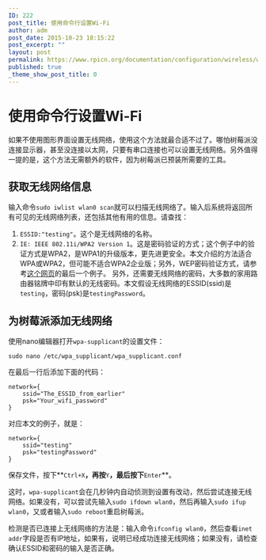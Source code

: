 ```yaml
---
ID: 222
post_title: 使用命令行设置Wi-Fi
author: adm
post_date: 2015-10-23 18:15:22
post_excerpt: ""
layout: post
permalink: https://www.rpicn.org/documentation/configuration/wireless/wireless-cli-md/
published: true
_theme_show_post_title: 0
---
```

# 使用命令行设置Wi-Fi

如果不使用图形界面设置无线网络，使用这个方法就最合适不过了。哪怕树莓派没连接显示器，甚至没连接以太网，只要有串口连接也可以设置无线网络。另外值得一提的是，这个方法无需额外的软件，因为树莓派已预装所需要的工具。

## 获取无线网络信息

输入命令`sudo iwlist wlan0 scan`就可以扫描无线网络了。输入后系统将返回所有可见的无线网络列表，还包括其他有用的信息。请查找：

1. `ESSID:"testing"`。这个是无线网络的名称。
2. `IE: IEEE 802.11i/WPA2 Version 1`。这是密码验证的方式；这个例子中的验证方式是WPA2，是WPA1的升级版本，更先进更安全。本文介绍的方法适合WPA或WPA2，但可能不适合WPA2企业版；另外，WEP密码验证方式，请参考[这个网页](http://netbsd.gw.com/cgi-bin/man-cgi?wpa_supplicant.conf+5+NetBSD-current)的最后一个例子。
另外，还需要无线网络的密码，大多数的家用路由器铭牌中印有默认的无线密码。本文假设无线网络的ESSID(ssid)是`testing`，密码(psk)是`testingPassword`。

## 为树莓派添加无线网络

使用nano编辑器打开`wpa-supplicant`的设置文件：

    sudo nano /etc/wpa_supplicant/wpa_supplicant.conf

在最后一行后添加下面的代码：

    network={
        ssid="The_ESSID_from_earlier"
        psk="Your_wifi_password"
    }

对应本文的例子，就是：

    network={
        ssid="testing"
        psk="testingPassword"
    }

保存文件，按下**`Ctrl+X`**，再按**`Y`**，最后按下**`Enter`**。

这时，`wpa-supplicant`会在几秒钟内自动侦测到设置有改动，然后尝试连接无线网络。如果没有，可以尝试先输入`sudo ifdown wlan0`，然后再输入`sudo ifup wlan0`，又或者输入`sudo reboot`重启树莓派。

检测是否已连接上无线网络的方法是：输入命令`ifconfig wlan0`，然后查看`inet addr`字段是否有IP地址，如果有，说明已经成功连接无线网络；如果没有，请检查确认ESSID和密码的输入是否正确。
